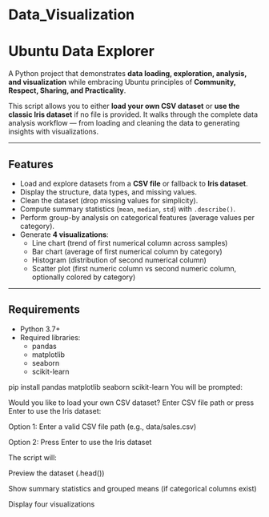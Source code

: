 # Data_Visualization
# Ubuntu Data Explorer

A Python project that demonstrates **data loading, exploration, analysis, and visualization** while embracing Ubuntu principles of **Community, Respect, Sharing, and Practicality**.

This script allows you to either **load your own CSV dataset** or **use the classic Iris dataset** if no file is provided. It walks through the complete data analysis workflow — from loading and cleaning the data to generating insights with visualizations.

---

## Features
- Load and explore datasets from a **CSV file** or fallback to **Iris dataset**.
- Display the structure, data types, and missing values.
- Clean the dataset (drop missing values for simplicity).
- Compute summary statistics (`mean`, `median`, `std`) with `.describe()`.
- Perform group-by analysis on categorical features (average values per category).
- Generate **4 visualizations**:
  - Line chart (trend of first numerical column across samples)
  - Bar chart (average of first numerical column by category)
  - Histogram (distribution of second numerical column)
  - Scatter plot (first numeric column vs second numeric column, optionally colored by category)

---

## Requirements
- Python 3.7+
- Required libraries:
  - pandas
  - matplotlib
  - seaborn
  - scikit-learn
 
    
pip install pandas matplotlib seaborn scikit-learn
You will be prompted:

Would you like to load your own CSV dataset?
Enter CSV file path or press Enter to use the Iris dataset:


Option 1: Enter a valid CSV file path (e.g., data/sales.csv)

Option 2: Press Enter to use the Iris dataset

The script will:

Preview the dataset (.head())

Show summary statistics and grouped means (if categorical columns exist)

Display four visualizations
